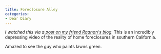 ```yaml
---
title: Foreclosure Alley
categories:
- Dear Diary
---
```


_I watched this via a[ post on my friend Raanan's blog](http://raanan.com/2008/10/02/video-foreclosure-alley/)._
This is an incredibly depressing video of the reality of home foreclosures in southern California.




Amazed to see the guy who paints lawns green.
